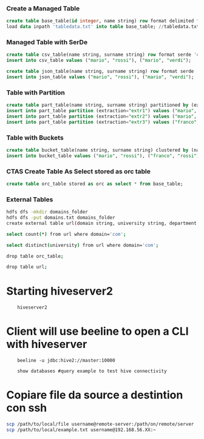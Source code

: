 
### Create a Managed Table

```sql
create table base_table(id integer, name string) row format delimited fields terminated by ',' lines terminated by '\n';
load data inpath 'tabledata.txt' into table base_table; //tabledata.txt is a path in the hdfs
```

### Managed Table with SerDe

```sql
create table csv_table(name string, surname string) row format serde 'org.apache.hadoop.hive.serde2.OpenCSVSerde';
insert into csv_table values ("mario", "rossi"), ("mario", "verdi");

create table json_table(name string, surname string) row format serde 'org.apache.hive.hcatalog.data.JsonSerDe';
insert into json_table values ("mario", "rossi"), ("mario", "verdi");
```

### Table with Partition

```sql
create table part_table(name string, surname string) partitioned by (extraction string) row format serde 'org.apache.hadoop.hive.serde2.OpenCSVSerde';
insert into part_table partition (extraction="extr1") values ("mario", "rossi");
insert into part_table partition (extraction="extr2") values ("mario", "verdi"), ("mario", "bianchi");
insert into part_table partition (extraction="extr3") values ("franco", "verdi"), ("franco", "bianchi");
```

### Table with Buckets

```sql
create table bucket_table(name string, surname string) clustered by (name) into 2 buckets row format serde 'org.apache.hadoop.hive.serde2.OpenCSVSerde';
insert into bucket_table values ("mario", "rossi"), ("franco", "rossi"), ("mario", "verdi"), ("mario franco", "rossi");
```

### CTAS Create Table As Select stored as orc table

```sql
create table orc_table stored as orc as select * from base_table;
```

### External Tables

```bash
hdfs dfs -mkdir domains_folder
hdfs dfs -put domains.txt domains_folder
create external table url(domain string, university string, department string) row format delimited fields terminated by '.' lines terminated by '\n' location '/user/hadoop/domains_folder';

select count(*) from url where domain='com';

select distinct(university) from url where domain='com';

drop table orc_table;

drop table url;
```

# Starting hiveserver2
``` 
    hiveserver2
```


# Client will use beeline to open a CLI with hiveserver

```
    beeline -u jdbc:hive2://master:10000

    show databases #query example to test hive connectivity
```

# Copiare file da source a destintion con ssh

```bash
scp /path/to/local/file username@remote-server:/path/on/remote/server
scp /path/to/local/example.txt username@192.168.56.XX:~


```